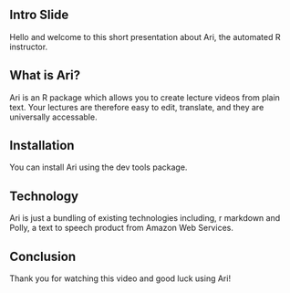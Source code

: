 ## Intro Slide

Hello and welcome to this short presentation about Ari, the automated R
instructor.

## What is Ari?

Ari is an R package which allows you to create lecture videos from plain text.
Your lectures are therefore easy to edit, translate, and they are universally
accessable.

## Installation

You can install Ari using the dev tools package.

## Technology

Ari is just a bundling of existing technologies including, r markdown and Polly,
a text to speech product from Amazon Web Services.

## Conclusion

Thank you for watching this video and good luck using Ari!